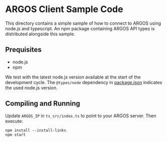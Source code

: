 # ARGOS Client Sample Code

This directory contains a simple sample of how to connect to ARGOS using node.js
and typescript. An npm package containing ARGOS API types is distributed
alongside this sample.

## Prequisites

-   node.js
-   npm

We test with the latest node.js version available at the start of the
development cycle. The `@types/node` dependency in [package.json](package.json)
indicates the used node.js version.

## Compiling and Running

Update `ARGOS_IP` in `ts_src/index.ts` to point to your ARGOS server. Then execute:

    npm install --install-links
    npm start
